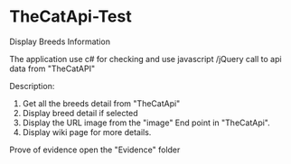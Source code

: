 # TheCatApi-Test
Display Breeds Information

The application use c# for checking and use javascript /jQuery call to api data from "TheCatAPI"

Description:
1. Get all the breeds detail from "TheCatApi"
2. Display breed detail if selected
3. Display the URL image from the "image" End point in "TheCatApi".
4. Display wiki page for more details.

Prove of evidence open the "Evidence" folder
